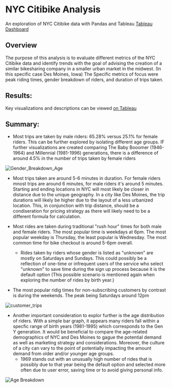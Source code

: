 # NYC Citibike Analysis

An exploration of NYC Citibike data with Pandas and Tableau
[Tableau Dashboard](https://public.tableau.com/views/NYC_Citibike_Challenge_16574153673080/NYCCitibikeAnalysis?:language=en-US&:display_count=n&:origin=viz_share_link)

## Overview

The purpose of this analysis is to evaluate different metrics of the NYC Citibike data and identify trends with the goal of advising the creation of a similar bikesharing company in a smaller urban market in the midwest. (In this specific case Des Moines, Iowa) The Specific metrics of focus were peak riding times, gender breakdown of riders, and duration of trips taken. 

## Results:

Key visualizations and descriptions can be viewed [on Tableau](https://public.tableau.com/views/NYC_Citibike_Challenge_16574153673080/NYCCitibikeAnalysis?:language=en-US&:display_count=n&:origin=viz_share_link)

## Summary:

- Most trips are taken by male riders: 65.28% versus 25.1% for female riders. This can be further explored by isolating different age groups. IF further visualizations are created comparing The Baby Booomer (1946-1964) and Millennial (1981-1996) generations, there is a difference of around 4.5% in the number of trips taken by female riders

![Gender_Breakdown_Age](https://user-images.githubusercontent.com/99051640/187586477-15d466ff-cd23-48ca-98de-7c4d0365bf28.png)

- Most trips taken are around 5-6 minutes in duration. For female riders mnost trips are around 6 minutes, for male riders it's around 5 minutes. Starting and ending locations in NYC will most likely be closer in distance due to the unique geography. In a city like Des Moines, the trip durations will likely be higher due to the layout of a less urbanized location. This, in conjunction with trip distance, should be a condiseration for pricing strategy as there will likely need to be a different formula for calculation. 

- Most rides are taken during traditional "rush hour" times for both male and female riders. The most popular time is weekdays at 6pm. The most popular weekday is Thursday, the least popular is Wednesday. The most common time for bike checkout is around 5-6pm overall.  
  - Rides taken by riders whose gender is listed as "unknown" are mostly on Saturdays and Sundays. This could possibly be a reflection of one-time or infrequent users of the service who select "unknown" to save time during the sign up process because it is the default option (This possible scenario is mentioned again when exploring the number of rides by birth year.) 
  
 - The most popular ridig times for non-subscribing customers by contrast is during the weekends. The peak being Saturdays around 12pm

![customer_trips](https://user-images.githubusercontent.com/99051640/187589187-c4eeea30-04b4-4143-b4ae-16b628dd6638.png)

- Another important consideration to explor further is the age distribution of riders. With a simple bar graph, it appears many riders fall within a specfic range of birth years (1981-1995) which corresponds to the Gen Y generation. It would be beneficial to compare the age-related demographics of NYC and Des Moines to gague the potential demand as well as marketing strategy and considerations. Moreover, the culture of a city can vary to the point of potentially impacting the amount demand from older and/or younger age groups.
  - 1969 stands out with an unusually high number of rides that is possibly due to that year being the default option and selected more often due to user error, saving time or to avoid giving personal info. 

![Age Breakdown](https://user-images.githubusercontent.com/99051640/187582836-a2ed130c-1420-4445-ba3e-721248facfb7.png)

